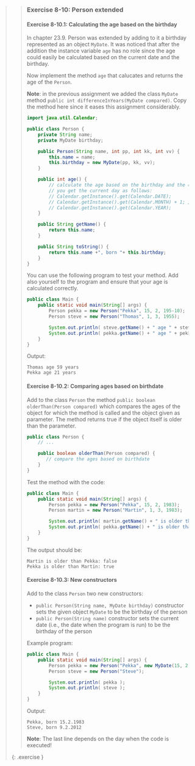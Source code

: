 >> ### Exercise 8-10: Person extended
>>
>> #### Exercise 8-10.1: Calculating the age based on the birthday
>>
>> In chapter 23.9. Person was extended by adding to it a birthday represented as an object `MyDate`. It was noticed that after the addition the instance variable `age` has no role since the age could easily be calculated based on the current date and the birthday.
>>
>> Now implement the method `age` that calucates and returns the age of the `Person`.
>>
>> **Note**: in the previous assignment we added the class `MyDate` method `public int differenceInYears(MyDate compared)`. Copy the method here since it eases this assignment considerably.
>>
>>```java
>> import java.util.Calendar;
>>
>> public class Person {
>>     private String name;
>>     private MyDate birthday;
>>
>>     public Person(String name, int pp, int kk, int vv) {
>>         this.name = name;
>>         this.birthday = new MyDate(pp, kk, vv);
>>     }
>>
>>     public int age() {
>>         // calculate the age based on the birthday and the current day
>>         // you get the current day as follows:
>>         // Calendar.getInstance().get(Calendar.DATE);
>>         // Calendar.getInstance().get(Calendar.MONTH) + 1; // January is 0 so we add one
>>         // Calendar.getInstance().get(Calendar.YEAR);
>>     }
>>
>>     public String getName() {
>>         return this.name;
>>     }
>>
>>     public String toString() {
>>         return this.name +", born "+ this.birthday;
>>     }
>> }
>>```
>>
>> You can use the following program to test your method. Add also yourself to the program and ensure that your age is calculated correctly.
>>
>>```java
>> public class Main {
>>     public static void main(String[] args) {
>>         Person pekka = new Person("Pekka", 15, 2, 195-10);
>>         Person steve = new Person("Thomas", 1, 3, 1955);
>>
>>         System.out.println( steve.getName() + " age " + steve.age() + " years");
>>         System.out.println( pekka.getName() + " age " + pekka.age() + " years");
>>     }
>> }
>>```
>>
>> Output:
>>
>>```output
>> Thomas age 59 years
>> Pekka age 21 years
>>```
>>
>> #### Exercise 8-10.2: Comparing ages based on birthdate
>>
>> Add to the class `Person` the method `public boolean olderThan(Person compared)` which compares the ages of the object for which the method is called and the object given as parameter. The method returns true if the object itself is older than the parameter.
>>
>>```java
>> public class Person {
>>     // ...
>>
>>     public boolean olderThan(Person compared) {
>>        // compare the ages based on birthdate
>>     }
>> }
>>```
>>
>> Test the method with the code:
>>
>>```java
>> public class Main {
>>     public static void main(String[] args) {
>>         Person pekka = new Person("Pekka", 15, 2, 1983);
>>         Person martin = new Person("Martin", 1, 3, 1983);
>>
>>         System.out.println( martin.getName() + " is older than " +  pekka.getName() + ": "+ martin.olderThan(pekka) );
>>         System.out.println( pekka.getName() + " is older than " +  martin.getName() + ": "+ pekka.olderThan(martin) );
>>     }
>> }
>>```
>>
>> The output should be:
>>
>>```output
>> Martin is older than Pekka: false
>> Pekka is older than Martin: true
>>```
>>
>> #### Exercise 8-10.3: New constructors
>>
>> Add to the class `Person` two new constructors:
>>
>> * `public Person(String name, MyDate birthday)` constructor sets the given object `MyDate` to be the birthday of the person
>> * `public Person(String name)` constructor sets the current date (i.e., the date when the program is run) to be the birthday of the person
>>
>> Example program:
>>
>>```java
>> public class Main {
>>     public static void main(String[] args) {
>>         Person pekka = new Person("Pekka", new MyDate(15, 2, 1983));
>>         Person steve = new Person("Steve");
>>
>>         System.out.println( pekka );
>>         System.out.println( steve );
>>     }
>> }
>>```
>>
>> Output:
>>
>>```output
>> Pekka, born 15.2.1983
>> Steve, born 9.2.2012
>>```
>>
>> **Note**: The last line depends on the day when the code is executed!
>>
>{: .exercise }